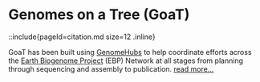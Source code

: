 <!--
Content to display above the search box on the landing page
-->

# Genomes on a Tree (GoaT)

::include{pageId=citation.md size=12 .inline}

GoaT has been built using [GenomeHubs](https://github.com/genomehubs/genomehubs) to help coordinate efforts across the [Earth Biogenome Project](https://www.earthbiogenome.org) (EBP) Network at all stages from planning through sequencing and assembly to publication. [read more...](/about)
